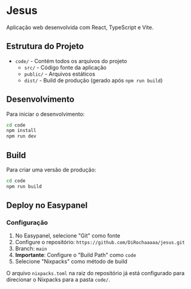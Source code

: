 # Jesus

Aplicação web desenvolvida com React, TypeScript e Vite.

## Estrutura do Projeto

- `code/` - Contém todos os arquivos do projeto
  - `src/` - Código fonte da aplicação
  - `public/` - Arquivos estáticos
  - `dist/` - Build de produção (gerado após `npm run build`)

## Desenvolvimento

Para iniciar o desenvolvimento:

```bash
cd code
npm install
npm run dev
```

## Build

Para criar uma versão de produção:

```bash
cd code
npm run build
```

## Deploy no Easypanel

### Configuração

1. No Easypanel, selecione "Git" como fonte
2. Configure o repositório: `https://github.com/DiRochaaaaa/jesus.git`
3. Branch: `main`
4. **Importante**: Configure o "Build Path" como `code`
5. Selecione "Nixpacks" como método de build

O arquivo `nixpacks.toml` na raiz do repositório já está configurado para direcionar o Nixpacks para a pasta `code/`. 